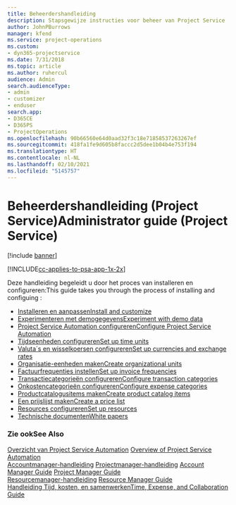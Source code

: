 ```yaml
---
title: Beheerdershandleiding
description: Stapsgewijze instructies voor beheer van Project Service
author: JohnPBurrows
manager: kfend
ms.service: project-operations
ms.custom:
- dyn365-projectservice
ms.date: 7/31/2018
ms.topic: article
ms.author: ruhercul
audience: Admin
search.audienceType:
- admin
- customizer
- enduser
search.app:
- D365CE
- D365PS
- ProjectOperations
ms.openlocfilehash: 90b66560e64d0aad32f3c18e71858537263267ef
ms.sourcegitcommit: 418fa1fe9d605b8faccc2d5dee1b04b4e753f194
ms.translationtype: HT
ms.contentlocale: nl-NL
ms.lasthandoff: 02/10/2021
ms.locfileid: "5145757"
---
```

# <a name="administrator-guide-project-service"></a><span data-ttu-id="10398-103">Beheerdershandleiding (Project Service)</span><span class="sxs-lookup"><span data-stu-id="10398-103">Administrator guide (Project Service)</span></span>

[!include [banner](../includes/psa-now-project-operations.md)]

[!INCLUDE[cc-applies-to-psa-app-1x-2x](../includes/cc-applies-to-psa-app-1x-2x.md)]

<span data-ttu-id="10398-104">Deze handleiding begeleidt u door het proces van installeren en configureren:</span><span class="sxs-lookup"><span data-stu-id="10398-104">This guide takes you through the process of installing and configuing :</span></span>  
  
- [<span data-ttu-id="10398-105">Installeren en aanpassen</span><span class="sxs-lookup"><span data-stu-id="10398-105">Install and customize</span></span>](install-customize.md)
- [<span data-ttu-id="10398-106">Experimenteren met demogegevens</span><span class="sxs-lookup"><span data-stu-id="10398-106">Experiment with demo data</span></span>](use-demo-data.md)
- [<span data-ttu-id="10398-107">Project Service Automation configureren</span><span class="sxs-lookup"><span data-stu-id="10398-107">Configure Project Service Automation</span></span>](configure.md)
- [<span data-ttu-id="10398-108">Tijdseenheden configureren</span><span class="sxs-lookup"><span data-stu-id="10398-108">Set up time units</span></span>](set-up-time-units.md)
- [<span data-ttu-id="10398-109">Valuta´s en wisselkoersen configureren</span><span class="sxs-lookup"><span data-stu-id="10398-109">Set up currencies and exchange rates</span></span>](set-up-currencies-exchange-rates.md)
- [<span data-ttu-id="10398-110">Organisatie-eenheden maken</span><span class="sxs-lookup"><span data-stu-id="10398-110">Create organizational units</span></span>](create-organizational-units.md)
- [<span data-ttu-id="10398-111">Factuurfrequenties instellen</span><span class="sxs-lookup"><span data-stu-id="10398-111">Set up invoice frequencies</span></span>](set-up-invoice-frequencies.md)
- [<span data-ttu-id="10398-112">Transactiecategorieën configureren</span><span class="sxs-lookup"><span data-stu-id="10398-112">Configure transaction categories</span></span>](configure-transaction-categories.md)
- [<span data-ttu-id="10398-113">Onkostencategorieën configureren</span><span class="sxs-lookup"><span data-stu-id="10398-113">Configure expense categories</span></span>](configure-expense-categories.md)
- [<span data-ttu-id="10398-114">Productcatalogusitems maken</span><span class="sxs-lookup"><span data-stu-id="10398-114">Create product catalog items</span></span>](create-product-catalog-items.md)
- [<span data-ttu-id="10398-115">Een prijslijst maken</span><span class="sxs-lookup"><span data-stu-id="10398-115">Create a price list</span></span>](create-price-list.md)
- [<span data-ttu-id="10398-116">Resources configureren</span><span class="sxs-lookup"><span data-stu-id="10398-116">Set up resources</span></span>](set-up-resources.md)
- [<span data-ttu-id="10398-117">Technische documenten</span><span class="sxs-lookup"><span data-stu-id="10398-117">White papers</span></span>](white-papers.md)
  
### <a name="see-also"></a><span data-ttu-id="10398-118">Zie ook</span><span class="sxs-lookup"><span data-stu-id="10398-118">See Also</span></span>  
 <span data-ttu-id="10398-119">[Overzicht van Project Service Automation](../psa/overview.md)  </span><span class="sxs-lookup"><span data-stu-id="10398-119">[Overview of Project Service Automation](../psa/overview.md)  </span></span>  
 <span data-ttu-id="10398-120">[Accountmanager-handleiding](../psa/account-manager-guide.md) [Projectmanager-handleiding](../psa/project-manager-guide.md) </span><span class="sxs-lookup"><span data-stu-id="10398-120">[Account Manager Guide](../psa/account-manager-guide.md) [Project Manager Guide](../psa/project-manager-guide.md) </span></span>  
 <span data-ttu-id="10398-121">[Resourcemanager-handleiding](../psa/resource-manager-guide.md) </span><span class="sxs-lookup"><span data-stu-id="10398-121">[Resource Manager Guide](../psa/resource-manager-guide.md) </span></span>  
 [<span data-ttu-id="10398-122">Handleiding Tijd, kosten, en samenwerken</span><span class="sxs-lookup"><span data-stu-id="10398-122">Time, Expense, and Collaboration Guide</span></span>](../psa/time-expense-collaboration-guide.md)
